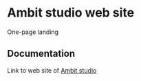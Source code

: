 # Ambit studio web site

One-page landing

## Documentation

Link to web site of [Ambit studio](http://amb.in.ua)


